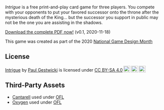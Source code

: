 

_Intrigue_ is a free print-and-play card game for three players.
You compete with your opponents to put your favored successor onto
the throne after the mysterious death of the King... but the successor
you support in public may not be the one you are assisting in the shadows.


[Download the complete PDF now!](intrigue.pdf) (v0.1, 2020-11-18)

This game was created as part of the 2020 
[National Game Design Month](https://nagademon.org)

## License

<p xmlns:dct="http://purl.org/dc/terms/" xmlns:cc="http://creativecommons.org/ns#" class="license-text"><a rel="cc:attributionURL" property="dct:title" href="https://doctor-g.github.io/NaGaDeMon2020/">Intrigue</a> by <a rel="cc:attributionURL dct:creator" property="cc:attributionName" href="https://www.cs.bsu.edu/~pvgestwicki">Paul Gestwicki</a> is licensed under <a rel="license" href="https://creativecommons.org/licenses/by-sa/4.0">CC BY-SA 4.0<img style="height:22px!important;margin-left:3px;vertical-align:text-bottom;" src="https://mirrors.creativecommons.org/presskit/icons/cc.svg?ref=chooser-v1" /><img style="height:22px!important;margin-left:3px;vertical-align:text-bottom;" src="https://mirrors.creativecommons.org/presskit/icons/by.svg?ref=chooser-v1" /><img style="height:22px!important;margin-left:3px;vertical-align:text-bottom;" src="https://mirrors.creativecommons.org/presskit/icons/sa.svg?ref=chooser-v1" /></a></p>


## Third-Party Assets

- [Cantarell](https://fonts.google.com/specimen/Cantarell) used under  [OFL](cards/OFL.txt)
- [Oxygen](https://fonts.google.com/specimen/Oxygen) used under [OFL](cards/OFL.txt)

